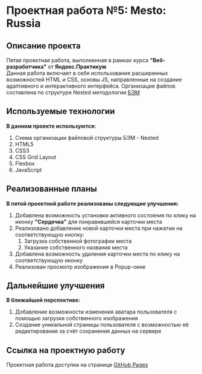 <!--- Большое спасибо за замечения и рекомендации! С Наступающим Новым Годом! --->

# Проектная работа №5: Mesto: Russia

## Описание проекта

Пятая проектная работа, выполненная в рамках курса **"Веб-разработчика"** от **Яндекс.Практикум**  
Данная работа включает в себя использование расширенных возможностей HTML и CSS, основы JS, направленные на создание адаптивного и интерактивного интерфейса. Организация файлов составлена по структуре Nested методологии [БЭМ](https://ru.bem.info/)

## Используемые технологии

**В данном проекте используются:**

1. Схема организации файловой структуры БЭМ - Nested
2. HTML5
3. CSS3
4. CSS Grid Layout
5. Flexbox
6. JavaScript

## Реализованные планы

**В пятой проектной работе реализованы следующие улучшения:**

1. Добавлена возможность установки активного состояния по клику на иконку **"Сердечка"** для понравившейся карточки места
2. Реализовано добавление новой карточки места при нажатии на соответствующую кнопку:
    1. Загрузка собственной фотографии места
    2. Указание собственного названия места
3. Добавлена возможность удаления карточки места по клику на соответствующую иконку
4. Реализован просмотр изображения в Popup-окне

## Дальнейшие улучшения

**В ближайшей перспективе:**
1. Добавление возможности изменения аватара пользователя с помощью загрузки собственного изображения
2. Создание уникальной страницы пользователя с возможностью её редактирования за счёт сохранения данных на сервере

## Ссылка на проектную работу

Проектная работа доступна на странице [GitHub Pages](https://artiquanta.github.io/mesto/)